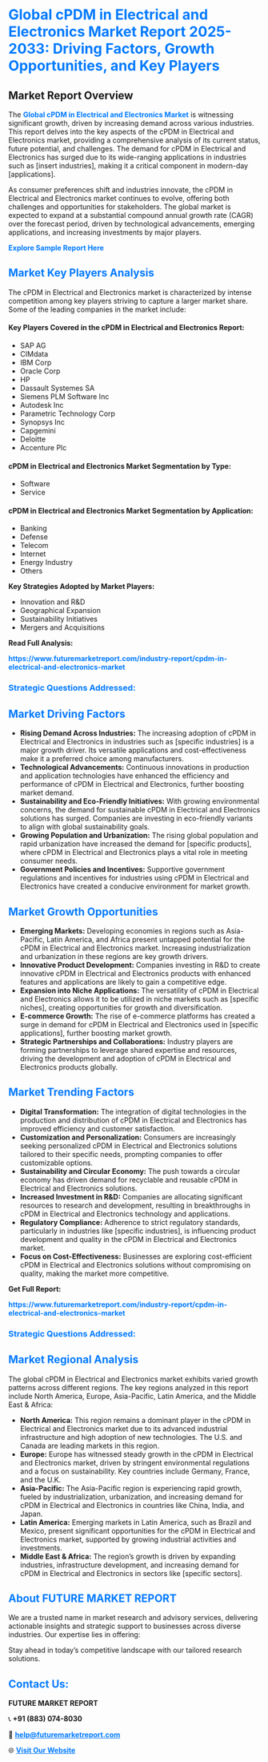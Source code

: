 <h1 style="color: #007BFF;">Global cPDM in Electrical and Electronics Market Report 2025-2033: Driving Factors, Growth Opportunities, and Key Players</h1>

<section id="overview">
<h2>Market Report Overview</h2>
<p>The <a href="https://www.futuremarketreport.com/industry-report/cpdm-in-electrical-and-electronics-market" style="color: #007BFF; text-decoration: none;"><strong>Global cPDM in Electrical and Electronics Market</strong></a> is witnessing significant growth, driven by increasing demand across various industries. This report delves into the key aspects of the cPDM in Electrical and Electronics market, providing a comprehensive analysis of its current status, future potential, and challenges. The demand for cPDM in Electrical and Electronics has surged due to its wide-ranging applications in industries such as [insert industries], making it a critical component in modern-day [applications].</p>
<p>As consumer preferences shift and industries innovate, the cPDM in Electrical and Electronics market continues to evolve, offering both challenges and opportunities for stakeholders. The global market is expected to expand at a substantial compound annual growth rate (CAGR) over the forecast period, driven by technological advancements, emerging applications, and increasing investments by major players.</p>
</section>

<section id="overview">
<p><a href="https://www.futuremarketreport.com/request-sample/reportId=51284" style="color: #007BFF; text-decoration: none;"><strong>Explore Sample Report Here</strong></a></p>
</section>

<section id="key-players">
<h2 style="color: #007BFF;">Market Key Players Analysis</h2>
<p>The cPDM in Electrical and Electronics market is characterized by intense competition among key players striving to capture a larger market share. Some of the leading companies in the market include:</p>
<h4>Key Players Covered in the cPDM in Electrical and Electronics Report:</h4>
<ul><li>SAP AG</li><li>CIMdata</li><li>IBM Corp</li><li>Oracle Corp</li><li>HP</li><li>Dassault Systemes SA</li><li>Siemens PLM Software Inc</li><li>Autodesk Inc</li><li>Parametric Technology Corp</li><li>Synopsys Inc</li><li>Capgemini</li><li>Deloitte</li><li>Accenture Plc</li></ul>
<h4>cPDM in Electrical and Electronics Market Segmentation by Type:</h4>
<ul><li>Software</li><li>Service</li></ul>

<h4>cPDM in Electrical and Electronics Market Segmentation by Application:</h4>
<ul><li>Banking</li><li>Defense</li><li>Telecom</li><li>Internet</li><li>Energy Industry</li><li>Others</li></ul>
<p><strong>Key Strategies Adopted by Market Players:</strong></p>
<ul>
<li>Innovation and R&D</li>
<li>Geographical Expansion</li>
<li>Sustainability Initiatives</li>
<li>Mergers and Acquisitions</li>
</ul>
</section>

<section>
<p><strong>Read Full Analysis: </strong></p><a href="https://www.futuremarketreport.com/industry-report/cpdm-in-electrical-and-electronics-market" style="color: #007BFF; text-decoration: none;"><strong>https://www.futuremarketreport.com/industry-report/cpdm-in-electrical-and-electronics-market</strong></a>
<h3 style="color: #007BFF;">Strategic Questions Addressed:</h3>
</section>

<section id="driving-factors">
<h2 style="color: #007BFF;">Market Driving Factors</h2>
<ul>
<li><strong>Rising Demand Across Industries:</strong> The increasing adoption of cPDM in Electrical and Electronics in industries such as [specific industries] is a major growth driver. Its versatile applications and cost-effectiveness make it a preferred choice among manufacturers.</li>
<li><strong>Technological Advancements:</strong> Continuous innovations in production and application technologies have enhanced the efficiency and performance of cPDM in Electrical and Electronics, further boosting market demand.</li>
<li><strong>Sustainability and Eco-Friendly Initiatives:</strong> With growing environmental concerns, the demand for sustainable cPDM in Electrical and Electronics solutions has surged. Companies are investing in eco-friendly variants to align with global sustainability goals.</li>
<li><strong>Growing Population and Urbanization:</strong> The rising global population and rapid urbanization have increased the demand for [specific products], where cPDM in Electrical and Electronics plays a vital role in meeting consumer needs.</li>
<li><strong>Government Policies and Incentives:</strong> Supportive government regulations and incentives for industries using cPDM in Electrical and Electronics have created a conducive environment for market growth.</li>
</ul>
</section>

<section id="growth-opportunities">
<h2 style="color: #007BFF;">Market Growth Opportunities</h2>
<ul>
<li><strong>Emerging Markets:</strong> Developing economies in regions such as Asia-Pacific, Latin America, and Africa present untapped potential for the cPDM in Electrical and Electronics market. Increasing industrialization and urbanization in these regions are key growth drivers.</li>
<li><strong>Innovative Product Development:</strong> Companies investing in R&D to create innovative cPDM in Electrical and Electronics products with enhanced features and applications are likely to gain a competitive edge.</li>
<li><strong>Expansion into Niche Applications:</strong> The versatility of cPDM in Electrical and Electronics allows it to be utilized in niche markets such as [specific niches], creating opportunities for growth and diversification.</li>
<li><strong>E-commerce Growth:</strong> The rise of e-commerce platforms has created a surge in demand for cPDM in Electrical and Electronics used in [specific applications], further boosting market growth.</li>
<li><strong>Strategic Partnerships and Collaborations:</strong> Industry players are forming partnerships to leverage shared expertise and resources, driving the development and adoption of cPDM in Electrical and Electronics products globally.</li>
</ul>
</section>

<section id="trending-factors">
<h2 style="color: #007BFF;">Market Trending Factors</h2>
<ul>
<li><strong>Digital Transformation:</strong> The integration of digital technologies in the production and distribution of cPDM in Electrical and Electronics has improved efficiency and customer satisfaction.</li>
<li><strong>Customization and Personalization:</strong> Consumers are increasingly seeking personalized cPDM in Electrical and Electronics solutions tailored to their specific needs, prompting companies to offer customizable options.</li>
<li><strong>Sustainability and Circular Economy:</strong> The push towards a circular economy has driven demand for recyclable and reusable cPDM in Electrical and Electronics solutions.</li>
<li><strong>Increased Investment in R&D:</strong> Companies are allocating significant resources to research and development, resulting in breakthroughs in cPDM in Electrical and Electronics technology and applications.</li>
<li><strong>Regulatory Compliance:</strong> Adherence to strict regulatory standards, particularly in industries like [specific industries], is influencing product development and quality in the cPDM in Electrical and Electronics market.</li>
<li><strong>Focus on Cost-Effectiveness:</strong> Businesses are exploring cost-efficient cPDM in Electrical and Electronics solutions without compromising on quality, making the market more competitive.</li>
</ul>
</section>

<section>
<p><strong>Get Full Report: </strong></p><a href="https://www.futuremarketreport.com/industry-report/cpdm-in-electrical-and-electronics-market" style="color: #007BFF; text-decoration: none;"><strong>https://www.futuremarketreport.com/industry-report/cpdm-in-electrical-and-electronics-market</strong></a>
<h3 style="color: #007BFF;">Strategic Questions Addressed:</h3>
</section>


<section id="regional-analysis">
<h2 style="color: #007BFF;">Market Regional Analysis</h2>
<p>The global cPDM in Electrical and Electronics market exhibits varied growth patterns across different regions. The key regions analyzed in this report include North America, Europe, Asia-Pacific, Latin America, and the Middle East & Africa:</p>
<ul>
<li><strong>North America:</strong> This region remains a dominant player in the cPDM in Electrical and Electronics market due to its advanced industrial infrastructure and high adoption of new technologies. The U.S. and Canada are leading markets in this region.</li>
<li><strong>Europe:</strong> Europe has witnessed steady growth in the cPDM in Electrical and Electronics market, driven by stringent environmental regulations and a focus on sustainability. Key countries include Germany, France, and the U.K.</li>
<li><strong>Asia-Pacific:</strong> The Asia-Pacific region is experiencing rapid growth, fueled by industrialization, urbanization, and increasing demand for cPDM in Electrical and Electronics in countries like China, India, and Japan.</li>
<li><strong>Latin America:</strong> Emerging markets in Latin America, such as Brazil and Mexico, present significant opportunities for the cPDM in Electrical and Electronics market, supported by growing industrial activities and investments.</li>
<li><strong>Middle East & Africa:</strong> The region’s growth is driven by expanding industries, infrastructure development, and increasing demand for cPDM in Electrical and Electronics in sectors like [specific sectors].</li>
</ul>
</section>

<footer>
<h2 style="color: #007BFF;">About FUTURE MARKET REPORT</h2>
<p>We are a trusted name in market research and advisory services, delivering actionable insights and strategic support to businesses across diverse industries. Our expertise lies in offering:</p>

<p>Stay ahead in today’s competitive landscape with our tailored research solutions.</p>

<h2 style="color: #007BFF;">Contact Us:</h2>
<p><strong>FUTURE MARKET REPORT</strong></p>
<p>📞 <strong>+91 (883) 074-8030</strong></p>
<p>📧 <strong><a href="mailto:help@futuremarketreport.com" style="color: #007BFF;">help@futuremarketreport.com</a></strong></p>
<p>🌐 <strong><a href="https://www.futuremarketreport.com/" style="color: #007BFF;">Visit Our Website</a></strong></p>
</footer>